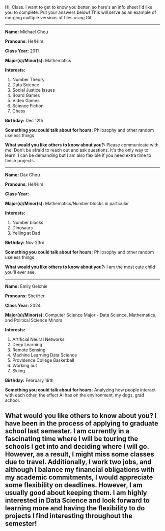 Hi, Class. I want to get to know you better, so here's an info sheet I'd like you to complete. Put your answers below! This will serve as an example of merging multiple versions of files using Git.

---

**Name:** Michael Chou

**Pronouns:** He/Him

**Class Year:** 2011

**Major(s)/Minor(s):** Mathematics

**Interests:** 

  1. Number Theory
  2. Data Science
  3. Social Justice Issues
  4. Board Games
  5. Video Games
  6. Science Fiction
  7. Chess
  
**Birthday:** Dec 12th

**Something you could talk about for hours:** Philosophy and other random useless things

**What would you like others to know about you?:** Please communicate with me! Don't be afraid to reach out and ask questions. It's the only way to learn. I can be demanding but I am also flexible if you need extra time to finish projects.

---

**Name:** Dax Chou

**Pronouns:** He/Him

**Class Year:** 

**Major(s)/Minor(s):** Mathematics/Number blocks in particular

**Interests:** 

  1. Number blocks
  2. Dinosaurs
  3. Yelling at Dad
  

**Birthday:** Nov 23rd

**Something you could talk about for hours:** Philosophy and other random useless things

**What would you like others to know about you?:** I am the most cute child you'll ever see.

---

**Name:** Emily Gelchie

**Pronouns:** She/Her

**Class Year:** 2024

**Major(s)/Minor(s):** Computer Science Major - Data Science, Mathematics, and Political Science Minors

**Interests:** 

  1. Artificial Neural Networks
  2. Deep Learning
  3. Remote Sensing
  4. Machine Learning Data Science
  5. Providence College Basketball
  6. Working out 
  7. Skiing
  

**Birthday:** February 19th

**Something you could talk about for hours:** Analyzing how people interact with each other, the effect AI has on the environment, my dogs, grad school.

**What would you like others to know about you?** I have been in the process of applying to graduate school last semester. I am currently in a fascinating time where I will be touring the schools I get into and deciding where I will go. However, as a result, I might miss some classes due to travel. Additionally, I work two jobs, and although I balance my financial obligations with my academic commitments, I would appreciate some flexibility on deadlines. However, I am usually good about keeping them. I am highly interested in Data Science and look forward to learning more and having the flexibility to do projects I find interesting throughout the semester!
---

